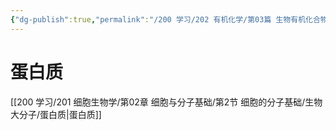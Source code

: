 ```yaml
---
{"dg-publish":true,"permalink":"/200 学习/202 有机化学/第03篇 生物有机化合物/第17章 蛋白质/第3节 蛋白质/蛋白质/","title":"蛋白质","created":"2024-02-05T18:27:42.246+08:00","updated":"2024-02-05T18:29:45.454+08:00"}
---
```


# 蛋白质
[[200 学习/201 细胞生物学/第02章 细胞与分子基础/第2节 细胞的分子基础/生物大分子/蛋白质\|蛋白质]]
